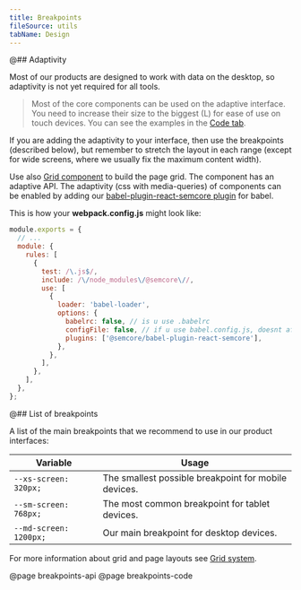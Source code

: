 ```yaml
---
title: Breakpoints
fileSource: utils
tabName: Design
---
```


@## Adaptivity

Most of our products are designed to work with data on the desktop, so adaptivity is not yet required for all tools.

> Most of the core components can be used on the adaptive interface. You need to increase their size to the biggest (L) for ease of use on touch devices. You can see the examples in the [Code tab](/layout/breakpoints/breakpoints-code/).

If you are adding the adaptivity to your interface, then use the breakpoints (described below), but remember to stretch the layout in each range (except for wide screens, where we usually fix the maximum content width).

Use also [Grid component](/layout/grid-system/) to build the page grid. The component has an adaptive API.
The adaptivity (css with media-queries) of components can be enabled by adding our [babel-plugin-react-semcore plugin](https://github.com/semrush/intergalactic/blob/master/tools/babel-plugin-react-semcore/README.md) for babel.

This is how your **webpack.config.js** might look like:

```js
module.exports = {
  // ...
  module: {
    rules: [
      {
        test: /\.js$/,
        include: /\/node_modules\/@semcore\//,
        use: [
          {
            loader: 'babel-loader',
            options: {
              babelrc: false, // is u use .babelrc
              configFile: false, // if u use babel.config.js, doesnt affect babelrc option https://babeljs.io/docs/en/options#configfile
              plugins: ['@semcore/babel-plugin-react-semcore'],
            },
          },
        ],
      },
    ],
  },
};
```

@## List of breakpoints

A list of the main breakpoints that we recommend to use in our product interfaces:

| Variable               | Usage                                                |
| ---------------------- | ---------------------------------------------------- |
| `--xs-screen: 320px;`  | The smallest possible breakpoint for mobile devices. |
| `--sm-screen: 768px;`  | The most common breakpoint for tablet devices.       |
| `--md-screen: 1200px;` | Our main breakpoint for desktop devices.             |

For more information about grid and page layouts see [Grid system](/layout/grid-system/).

@page breakpoints-api
@page breakpoints-code
